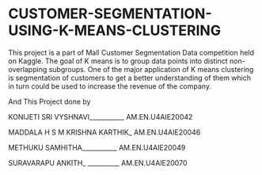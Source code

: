 # CUSTOMER-SEGMENTATION-USING-K-MEANS-CLUSTERING
This project is a part of Mall Customer Segmentation Data competition held on Kaggle. The goal of K means is to group data points into distinct non-overlapping subgroups. One of the major application of K means clustering is segmentation of customers to get a better understanding of them which in turn could be used to increase the revenue of the company.

And This Project done by

KONIJETI SRI VYSHNAVI___________              AM.EN.U4AIE20042

MADDALA H S M KRISHNA KARTHIK_      AM.EN.U4AIE20046

METHUKU SAMHITHA___________                   AM.EN.U4AIE20049

SURAVARAPU ANKITH_   __________              AM.EN.U4AIE20070
